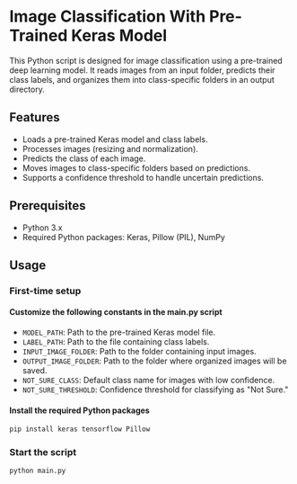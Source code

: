 # Image Classification With Pre-Trained Keras Model

This Python script is designed for image classification using a pre-trained deep learning model. It reads images from an input folder, predicts their class labels, and organizes them into class-specific folders in an output directory.

## Features

- Loads a pre-trained Keras model and class labels.
- Processes images (resizing and normalization).
- Predicts the class of each image.
- Moves images to class-specific folders based on predictions.
- Supports a confidence threshold to handle uncertain predictions.

## Prerequisites

- Python 3.x
- Required Python packages: Keras, Pillow (PIL), NumPy

## Usage

### First-time setup

#### Customize the following constants in the main.py script

- `MODEL_PATH`: Path to the pre-trained Keras model file.
- `LABEL_PATH`: Path to the file containing class labels.
- `INPUT_IMAGE_FOLDER`: Path to the folder containing input images.
- `OUTPUT_IMAGE_FOLDER`: Path to the folder where organized images will be saved.
- `NOT_SURE_CLASS`: Default class name for images with low confidence.
- `NOT_SURE_THRESHOLD`: Confidence threshold for classifying as "Not Sure."

#### Install the required Python packages

```bash
pip install keras tensorflow Pillow
```

### Start the script

```bash
python main.py
```
